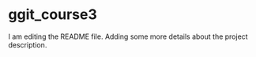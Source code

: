 # ggit_course3

I am editing the README file. Adding some more details about the project description.